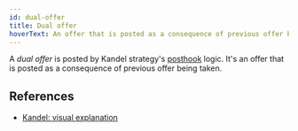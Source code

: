 ```yaml
---
id: dual-offer
title: Dual offer
hoverText: An offer that is posted as a consequence of previous offer being taken.
---
```


A _dual offer_ is posted by Kandel strategy's [posthook](../strat-lib/technical-references/code/strats/src/strategies/MangroveOffer#makerposthook) logic. It's an offer that is posted as a consequence of previous offer being taken.

## References
* [Kandel: visual explanation](../../general/kandel/how-does-kandel-work/step-by-step-visual-explanation.md#reposting-liquidity-as-an-ask)